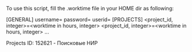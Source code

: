 To use this script, fill the .worktime file in your HOME dir as following:

[GENERAL]
username=<your portal.biocad.ru username>
password=<your portal.biocad.ru password>
userid=<your portal.biocad.ru userid>
[PROJECTS]
<project_id, integer>=<worktime in hours, integer>
<project_id, integer>=<worktime in hours, integer>
...

Projects ID:
152621 - Поисковые НИР

